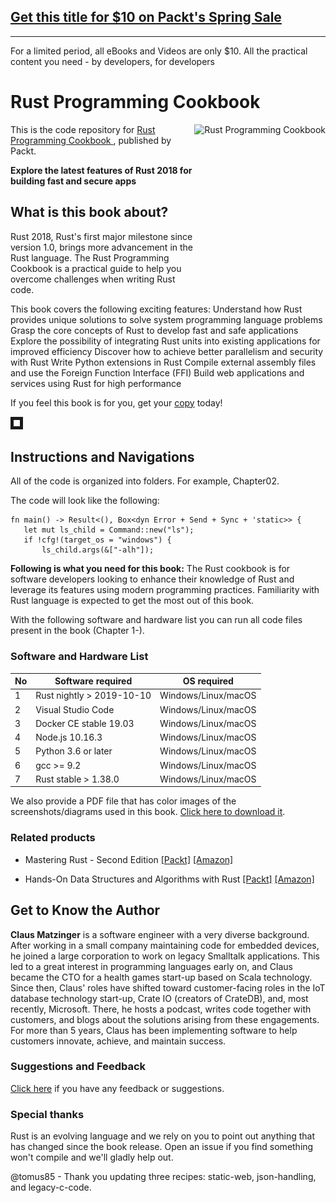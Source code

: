 ## [Get this title for $10 on Packt's Spring Sale](https://www.packt.com/B11749?utm_source=github&utm_medium=packt-github-repo&utm_campaign=spring_10_dollar_2022)
-----
For a limited period, all eBooks and Videos are only $10. All the practical content you need \- by developers, for developers

# Rust Programming Cookbook 

<a href="https://www.packtpub.com/programming/rust-programming-cookbook?utm_source=github&utm_medium=repository&utm_campaign=9781789530667"><img src="https://www.packtpub.com/media/catalog/product/cache/e4d64343b1bc593f1c5348fe05efa4a6/9/7/9781789530667-original.jpeg" alt="Rust Programming Cookbook " height="256px" align="right"></a>

This is the code repository for [Rust Programming Cookbook ](https://www.packtpub.com/programming/rust-programming-cookbook?utm_source=github&utm_medium=repository&utm_campaign=9781789530667), published by Packt.

**Explore the latest features of Rust 2018 for building fast and secure apps**

## What is this book about?
Rust 2018, Rust's first major milestone since version 1.0, brings more advancement in the Rust language. The Rust Programming Cookbook is a practical guide to help you overcome challenges when writing Rust code.


This book covers the following exciting features:
Understand how Rust provides unique solutions to solve system programming language problems 
Grasp the core concepts of Rust to develop fast and safe applications 
Explore the possibility of integrating Rust units into existing applications for improved efficiency 
Discover how to achieve better parallelism and security with Rust 
Write Python extensions in Rust 
Compile external assembly files and use the Foreign Function Interface (FFI) 
Build web applications and services using Rust for high performance 

If you feel this book is for you, get your [copy](https://www.amazon.com/dp/1789530660) today!

<a href="https://www.packtpub.com/?utm_source=github&utm_medium=banner&utm_campaign=GitHubBanner"><img src="https://raw.githubusercontent.com/PacktPublishing/GitHub/master/GitHub.png" 
alt="https://www.packtpub.com/" border="5" /></a>

## Instructions and Navigations
All of the code is organized into folders. For example, Chapter02.

The code will look like the following:
```
fn main() -> Result<(), Box<dyn Error + Send + Sync + 'static>> {
   let mut ls_child = Command::new("ls");
   if !cfg!(target_os = "windows") {
       ls_child.args(&["-alh"]);
```

**Following is what you need for this book:**
The Rust cookbook is for software developers looking to enhance their knowledge of Rust and leverage its features using modern programming practices. Familiarity with Rust language is expected to get the most out of this book.


With the following software and hardware list you can run all code files present in the book (Chapter 1-).
### Software and Hardware List
| No | Software required | OS required |
| -------- | ------------------------------------ | ----------------------------------- |
| 1 | Rust nightly > 2019-10-10 | Windows/Linux/macOS |
| 2 | Visual Studio Code | Windows/Linux/macOS |
| 3 | Docker CE stable 19.03 | Windows/Linux/macOS |
| 4 | Node.js 10.16.3 | Windows/Linux/macOS |
| 5 | Python 3.6 or later | Windows/Linux/macOS |
| 6 | gcc >= 9.2 | Windows/Linux/macOS |
| 7 | Rust stable > 1.38.0 | Windows/Linux/macOS |

We also provide a PDF file that has color images of the screenshots/diagrams used in this book. [Click here to download it](https://static.packt-cdn.com/downloads/9781789530667_ColorImages.pdf).

### Related products
* Mastering Rust - Second Edition  [[Packt]](https://www.packtpub.com/application-development/mastering-rust-second-edition?utm_source=github&utm_medium=repository&utm_campaign=9781789346572) [[Amazon]](https://www.amazon.com/dp/B07GVNJ77X)

* Hands-On Data Structures and Algorithms with Rust  [[Packt]](https://www.packtpub.com/application-development/hands-data-structures-and-algorithms-rust?utm_source=github&utm_medium=repository&utm_campaign=9781788995528) [[Amazon]](https://www.amazon.com/dp/178899552X)

## Get to Know the Author
**Claus Matzinger**
is a software engineer with a very diverse background. After working in a small company maintaining code for embedded devices, he joined a large corporation to work on legacy Smalltalk applications. This led to a great interest in programming languages early on, and Claus became the CTO for a health games start-up based on Scala technology. Since then, Claus' roles have shifted toward customer-facing roles in the IoT database technology start-up, Crate IO (creators of CrateDB), and, most recently, Microsoft. There, he hosts a podcast, writes code together with customers, and blogs about the solutions arising from these engagements. For more than 5 years, Claus has been implementing software to help customers innovate, achieve, and maintain success.

### Suggestions and Feedback
[Click here](https://docs.google.com/forms/d/e/1FAIpQLSdy7dATC6QmEL81FIUuymZ0Wy9vH1jHkvpY57OiMeKGqib_Ow/viewform) if you have any feedback or suggestions.


### Special thanks 

Rust is an evolving language and we rely on you to point out anything that has changed since the book release. Open an issue if you find something won't compile and we'll gladly help out.

@tomus85 - Thank you updating three recipes: static-web, json-handling, and legacy-c-code.